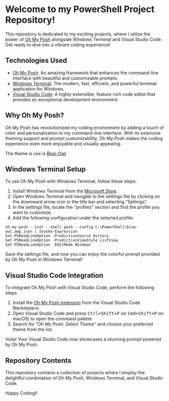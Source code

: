 <h1>Welcome to my PowerShell Project Repository!</h1>

<p>This repository is dedicated to my exciting projects, where I utilize the power of <a href="https://ohmyposh.dev/">Oh My Posh</a> alongside Windows Terminal and Visual Studio Code. Get ready to dive into a vibrant coding experience!</p>

<h2>Technologies Used</h2>

<ul>
  <li><a href="https://ohmyposh.dev/">Oh My Posh</a>: An amazing framework that enhances the command-line interface with beautiful and customizable prompts.</li>
  <li><a href="https://aka.ms/terminal">Windows Terminal</a>: The modern, fast, efficient, and powerful terminal application for Windows.</li>
  <li><a href="https://code.visualstudio.com/">Visual Studio Code</a>: A highly extensible, feature-rich code editor that provides an exceptional development environment.</li>
</ul>

<h2>Why Oh My Posh?</h2>

<p>Oh My Posh has revolutionized my coding environment by adding a touch of color and personalization to my command-line interface. With its extensive theming support and prompt customizability, Oh My Posh makes the coding experience even more enjoyable and visually appealing.</p>
<p>The theme is use is <a href="https://github.com/JanDeDobbeleer/oh-my-posh/blob/main/themes/blue-owl.omp.json">Blue-Owl</a></p>
<h2>Windows Terminal Setup</h2>

<p>To use Oh My Posh with Windows Terminal, follow these steps:</p>

<ol>
  <li>Install Windows Terminal from the <a href="https://aka.ms/terminal">Microsoft Store</a>.</li>
  <li>Open Windows Terminal and navigate to the settings file by clicking on the downward arrow icon in the title bar and selecting "Settings".</li>
  <li>In the settings file, locate the "profiles" section and find the profile you want to customize.</li>
  <li>Add the following configuration under the selected profile:</li>
</ol>

<pre><code>oh-my-posh --init --shell pwsh --config C:\PowerShell\blue-owl.omp.json | Invoke-Expression
Set-PSReadLineOption -PredictionSource History
Set-PSReadLineOption -PredictionViewStyle ListView
Set-PSReadLineOption -EditMode Windows
</code></pre>

<p>Save the settings file, and now you can enjoy the colorful prompt provided by Oh My Posh in Windows Terminal!</p>

<h2>Visual Studio Code Integration</h2>

<p>To integrate Oh My Posh with Visual Studio Code, perform the following steps:</p>

<ol>
  <li>Install the <a href="https://marketplace.visualstudio.com/items?itemName=JanDeDobbeleer.oh-my-posh">Oh My Posh extension</a> from the Visual Studio Code Marketplace.</li>
  <li>Open Visual Studio Code and press <kbd>Ctrl+Shift+P</kbd> (or <kbd>Cmd+Shift+P</kbd> on macOS) to open the command palette.</li>
  <li>Search for "Oh My Posh: Select Theme" and choose your preferred theme from the list.</li>
</ol>

<p>Voila! Your Visual Studio Code now showcases a stunning prompt powered by Oh My Posh.</p>

<h2>Repository Contents</h2>

<p>This repository contains a collection of projects where I employ the delightful combination of Oh My Posh, Windows Terminal, and Visual Studio Code.</p>
<p>Happy Coding!!</p>
